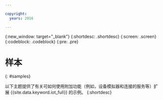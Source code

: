```yaml
---

copyright:
  years: 2016

---
```


{:new_window: target="_blank"}
{:shortdesc: .shortdesc}
{:screen: .screen}
{:codeblock: .codeblock}
{:pre: .pre}

# 样本
{: #samples}

以下主题提供了有关可如何使用附加功能（例如，设备模拟器和连接的服务等）扩展 {{site.data.keyword.iot_full}} 的示例。
{:shortdesc}
